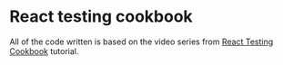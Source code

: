 # React testing cookbook

All of the code written is based on the video series from [React Testing Cookbook](https://egghead.io/lessons/react-testing-running-tests) tutorial.
